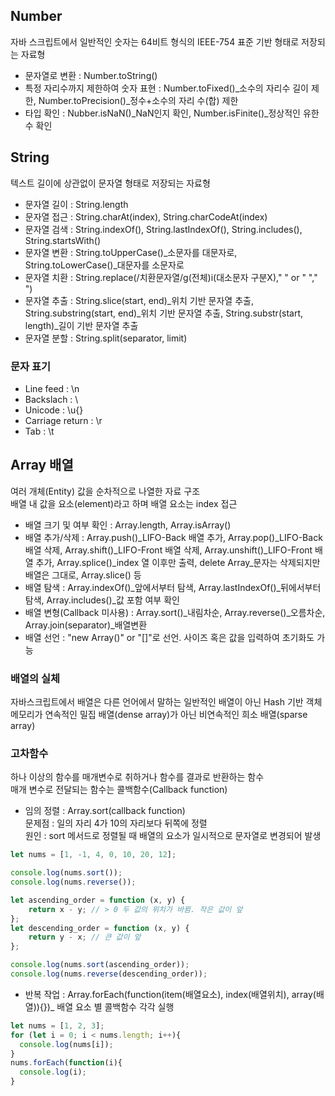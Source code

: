 ## Number
자바 스크립트에서 일반적인 숫자는 64비트 형식의 IEEE-754 표준 기반 형태로 저장되는 자료형
* 문자열로 변환 : Number.toString()
* 특정 자리수까지 제한하여 숫자 표현 : Number.toFixed()_소수의 자리수 길이 제한, Number.toPrecision()_정수+소수의 자리 수(합) 제한
* 타입 확인 : Nubber.isNaN()_NaN인지 확인, Number.isFinite()_정상적인 유한 수 확인

## String
텍스트 길이에 상관없이 문자열 형태로 저장되는 자료형
* 문자열 길이 : String.length
* 문자열 접근 : String.charAt(index), String.charCodeAt(index)
* 문자열 검색 : String.indexOf(), String.lastIndexOf(), String.includes(), String.startsWith()
* 문자열 변환 : String.toUpperCase()_소문자를 대문자로, String.toLowerCase()_대문자를 소문자로
* 문자열 치환 : String.replace(/치환문자열/g(전체)i(대소문자 구분X)," " or " "," ")
* 문자열 추출 : String.slice(start, end)_위치 기반 문자열 추출, String.substring(start, end)_위치 기반 문자열 추출, String.substr(start, length)_길이 기반 문자열 추출
* 문자열 분할 : String.split(separator, limit)
### 문자 표기
* Line feed : \n
* Backslach : \\
* Unicode : \u{}
* Carriage return : \r
* Tab : \t

## Array 배열
여러 개체(Entity) 값을 순차적으로 나열한 자료 구조<br>
배열 내 값을 요소(element)라고 하며 배열 요소는 index 접근
* 배열 크기 및 여부 확인 : Array.length, Array.isArray()
* 배열 추가/삭제 : Array.push()_LIFO-Back 배열 추가, Array.pop()_LIFO-Back 배열 삭제, Array.shift()_LIFO-Front 배열 삭제, Array.unshift()_LIFO-Front 배열 추가, Array.splice()_index 열 이후만 출력, delete Array_문자는 삭제되지만 배열은 그대로, Array.slice() 등
* 배열 탐색 : Array.indexOf()_앞에서부터 탐색, Array.lastIndexOf()_뒤에서부터 탐색, Array.includes()_값 포함 여부 확인
* 배열 변형(Callback 미사용) : Array.sort()_내림차순, Array.reverse()_오름차순, Array.join(separator)_배열변환
* 배열 선언 : "new Array()" or "[]"로 선언. 사이즈 혹은 값을 입력하여 초기화도 가능
### 배열의 실체
자바스크립트에서 배열은 다른 언어에서 말하는 일반적인 배열이 아닌 Hash 기반 객체<br>
메모리가 연속적인 밀집 배열(dense array)가 아닌 비연속적인 희소 배열(sparse array)
### 고차함수
하나 이상의 함수를 매개변수로 취하거나 함수를 결과로 반환하는 함수<br>
매개 변수로 전달되는 함수는 콜백함수(Callback function)
* 임의 정렬 : Array.sort(callback function)<br>
  문제점 : 일의 자리 4가 10의 자리보다 뒤쪽에 정렬<br>
  원인 : sort 메서드로 정렬될 때 배열의 요소가 일시적으로 문자열로 변경되어 발생<br>
```js
let nums = [1, -1, 4, 0, 10, 20, 12];

console.log(nums.sort());
console.log(nums.reverse());

let ascending_order = function (x, y) {
    return x - y; // > 0 두 값의 위치가 바뀜. 작은 값이 앞
};
let descending_order = function (x, y) {
    return y - x; // 큰 값이 앞
};

console.log(nums.sort(ascending_order));
console.log(nums.reverse(descending_order));
```
* 반복 작업 : Array.forEach(function(item(배열요소), index(배열위치), array(배열)){})_ 배열 요소 별 콜백함수 각각 실행
```js
let nums = [1, 2, 3];
for (let i = 0; i < nums.length; i++){
  console.log(nums[i]);
}
nums.forEach(function(i){
  console.log(i);
}
```
